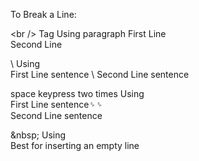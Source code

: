 To Break a Line:

\<br /> Tag Using
paragraph First Line <br /> Second Line

\ Using  
First Line sentence \\
Second Line sentence 

space keypress two times Using  
First Line sentence␠␠  
Second Line sentence

\&nbsp; Using  
Best for inserting an empty line
